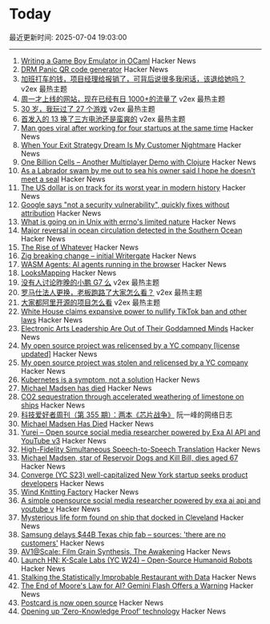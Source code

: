 # Today

最近更新时间: 2025-07-04 19:03:00

--- 
1. [Writing a Game Boy Emulator in OCaml](https://linoscope.github.io/writing-a-game-boy-emulator-in-ocaml/) Hacker News
2. [DRM Panic QR code generator](https://rust-for-linux.com/drm-panic-qr-code-generator) Hacker News
3. [加班打车的钱，项目经理给报销了，可背后说很多我闲话，该退给她吗？](https://www.v2ex.com/t/1142969) v2ex 最热主题
4. [周一才上线的网站，现在已经有日 1000+的流量了](https://www.v2ex.com/t/1142965) v2ex 最热主题
5. [30 岁，我玩过了 27 个游戏](https://www.v2ex.com/t/1142963) v2ex 最热主题
6. [首发入的 13 换了三方电池还是蛮爽的](https://www.v2ex.com/t/1142918) v2ex 最热主题
7. [Man goes viral after working for four startups at the same time](https://www.nbcnews.com/tech/internet/man-goes-viral-working-four-startups-time-rcna216890) Hacker News
8. [When Your Exit Strategy Dream Is My Customer Nightmare](https://my-notes.dragas.net/2025/07/04/your-exit-strategy-dream-is-my-customer-nightmare/) Hacker News
9. [One Billion Cells – Another Multiplayer Demo with Clojure](https://cells.andersmurphy.com/) Hacker News
10. [As a Labrador swam by me out to sea his owner said I hope he doesn't meet a seal](https://www.irishtimes.com/opinion/an-irish-diary/2025/07/03/all-at-sea-with-a-lockdown-labrador/) Hacker News
11. [The US dollar is on track for its worst year in modern history](https://www.semafor.com/article/07/03/2025/the-us-dollar-is-on-track-for-its-worst-year-in-modern-history) Hacker News
12. [Google says "not a security vulnerability", quickly fixes without attribution](https://groups.google.com/g/certificate-transparency/c/u8SsXgSFbz4/m/CThyzj-QBAAJ) Hacker News
13. [What is going on in Unix with errno's limited nature](https://utcc.utoronto.ca/~cks/space/blog/unix/ErrnoWhySoLimited) Hacker News
14. [Major reversal in ocean circulation detected in the Southern Ocean](https://www.icm.csic.es/en/news/major-reversal-ocean-circulation-detected-southern-ocean-key-climate-implications) Hacker News
15. [The Rise of Whatever](https://eev.ee/blog/2025/07/03/the-rise-of-whatever/) Hacker News
16. [Zig breaking change – initial Writergate](https://github.com/ziglang/zig/pull/24329) Hacker News
17. [WASM Agents: AI agents running in the browser](https://blog.mozilla.ai/wasm-agents-ai-agents-running-in-your-browser/) Hacker News
18. [LooksMapping](https://looksmapping.com/) Hacker News
19. [没有人讨论昨晚的小鹏 G7 么](https://www.v2ex.com/t/1142950) v2ex 最热主题
20. [罗马仕法人更换，老板跑路了大家怎么看？](https://www.v2ex.com/t/1142905) v2ex 最热主题
21. [大家都阿里开源的项目怎么看](https://www.v2ex.com/t/1142889) v2ex 最热主题
22. [White House claims expansive power to nullify TikTok ban and other laws](https://www.nytimes.com/2025/07/03/us/politics/trump-bondi-tiktok-executive-power.html) Hacker News
23. [Electronic Arts Leadership Are Out of Their Goddamned Minds](https://aftermath.site/ea-dice-battlefield-battle-royale-free-to-play-f2p) Hacker News
24. [My open source project was relicensed by a YC company [license updated]](https://twitter.com/soham_btw/status/1940952786491027886) Hacker News
25. [My open source project was stolen and relicensed by a YC company](https://twitter.com/soham_btw/status/1940952786491027886) Hacker News
26. [Kubernetes is a symptom, not a solution](https://andreafortuna.org/2025/06/20/unpopular-opinion-kubernetes-is-a-symptom-not-a-solution) Hacker News
27. [Michael Madsen has died](https://www.nytimes.com/2025/07/03/movies/michael-madsen-dead.html) Hacker News
28. [CO2 sequestration through accelerated weathering of limestone on ships](https://www.science.org/doi/10.1126/sciadv.adr7250) Hacker News
29. [科技爱好者周刊（第 355 期）：两本《芯片战争》](http://www.ruanyifeng.com/blog/2025/07/weekly-issue-355.html) 阮一峰的网络日志
30. [Michael Madsen Has Died](https://www.nytimes.com/2025/07/03/movies/michael-madsen-dead.html) Hacker News
31. [Yurei – Open source social media researcher powered by Exa AI API and YouTube v3](https://github.com/KasPeR0990/yurei-app) Hacker News
32. [High-Fidelity Simultaneous Speech-to-Speech Translation](https://arxiv.org/abs/2502.03382) Hacker News
33. [Michael Madsen, star of Reservoir Dogs and Kill Bill, dies aged 67](https://www.theguardian.com/us-news/2025/jul/03/michael-madsen-death) Hacker News
34. [Converge (YC S23) well-capitalized New York startup seeks product developers](https://www.runconverge.com/careers) Hacker News
35. [Wind Knitting Factory](https://www.merelkarhof.nl/work/wind-knitting-factory) Hacker News
36. [A simple opensource social media researcher powered by exa ai api and youtube v](https://github.com/KasPeR0990/yurei-app) Hacker News
37. [Mysterious life form found on ship that docked in Cleveland](https://www.cleveland.com/news/2025/07/mysterious-life-form-found-on-ship-that-docked-in-cleveland.html) Hacker News
38. [Samsung delays $44B Texas chip fab – sources: 'there are no customers'](https://www.tomshardware.com/tech-industry/semiconductors/samsung-delays-usd44-billion-texas-chip-fab-sources-say-completion-halted-because-there-are-no-customers) Hacker News
39. [AV1@Scale: Film Grain Synthesis, The Awakening](https://netflixtechblog.com/av1-scale-film-grain-synthesis-the-awakening-ee09cfdff40b) Hacker News
40. [Launch HN: K-Scale Labs (YC W24) – Open-Source Humanoid Robots](https://news.ycombinator.com/item?id=44456904) Hacker News
41. [Stalking the Statistically Improbable Restaurant with Data](https://ethanzuckerman.com/2025/07/03/stalking-the-statistically-improbable-restaurant-with-data/) Hacker News
42. [The End of Moore's Law for AI? Gemini Flash Offers a Warning](https://sutro.sh/blog/the-end-of-moore-s-law-for-ai-gemini-flash-offers-a-warning) Hacker News
43. [Postcard is now open source](https://www.contraption.co/postcard-open-source/) Hacker News
44. [Opening up ‘Zero-Knowledge Proof’ technology](https://blog.google/technology/safety-security/opening-up-zero-knowledge-proof-technology-to-promote-privacy-in-age-assurance/) Hacker News
